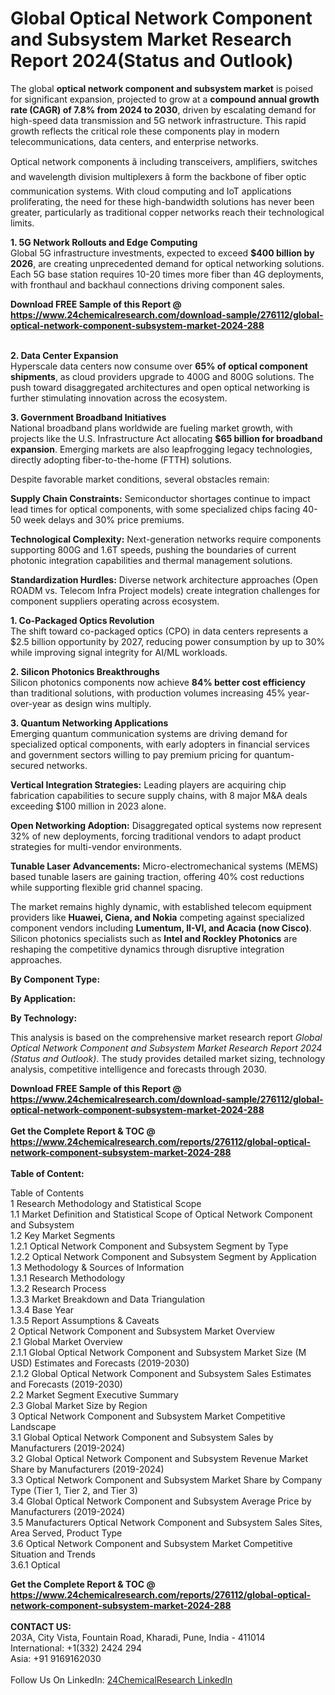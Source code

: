 <h1>Global Optical Network Component and Subsystem Market Research Report 2024(Status and Outlook)</h1><p>The global <strong>optical network component and subsystem market</strong> is poised for significant expansion, projected to grow at a <strong>compound annual growth rate (CAGR) of 7.8% from 2024 to 2030</strong>, driven by escalating demand for high-speed data transmission and 5G network infrastructure. This rapid growth reflects the critical role these components play in modern telecommunications, data centers, and enterprise networks.</p><p>Optical network components â including transceivers, amplifiers, switches and wavelength division multiplexers â form the backbone of fiber optic communication systems. With cloud computing and IoT applications proliferating, the need for these high-bandwidth solutions has never been greater, particularly as traditional copper networks reach their technological limits.</p><p><strong>1. 5G Network Rollouts and Edge Computing</strong><br>
Global 5G infrastructure investments, expected to exceed <strong>$400 billion by 2026</strong>, are creating unprecedented demand for optical networking solutions. Each 5G base station requires 10-20 times more fiber than 4G deployments, with fronthaul and backhaul connections driving component sales.</p><div><b>Download FREE Sample of this Report @ 
            <a href="https://www.24chemicalresearch.com/download-sample/276112/global-optical-network-component-subsystem-market-2024-288">
            https://www.24chemicalresearch.com/download-sample/276112/global-optical-network-component-subsystem-market-2024-288</a></b></div><br><p><strong>2. Data Center Expansion</strong><br>
Hyperscale data centers now consume over <strong>65% of optical component shipments</strong>, as cloud providers upgrade to 400G and 800G solutions. The push toward disaggregated architectures and open optical networking is further stimulating innovation across the ecosystem.</p><p><strong>3. Government Broadband Initiatives</strong><br>
National broadband plans worldwide are fueling market growth, with projects like the U.S. Infrastructure Act allocating <strong>$65 billion for broadband expansion</strong>. Emerging markets are also leapfrogging legacy technologies, directly adopting fiber-to-the-home (FTTH) solutions.</p><p>Despite favorable market conditions, several obstacles remain:</p><p><strong>Supply Chain Constraints:</strong> Semiconductor shortages continue to impact lead times for optical components, with some specialized chips facing 40-50 week delays and 30% price premiums.</p><p><strong>Technological Complexity:</strong> Next-generation networks require components supporting 800G and 1.6T speeds, pushing the boundaries of current photonic integration capabilities and thermal management solutions.</p><p><strong>Standardization Hurdles:</strong> Diverse network architecture approaches (Open ROADM vs. Telecom Infra Project models) create integration challenges for component suppliers operating across ecosystem.</p><p><strong>1. Co-Packaged Optics Revolution</strong><br>
The shift toward co-packaged optics (CPO) in data centers represents a $2.5 billion opportunity by 2027, reducing power consumption by up to 30% while improving signal integrity for AI/ML workloads.</p><p><strong>2. Silicon Photonics Breakthroughs</strong><br>
Silicon photonics components now achieve <strong>84% better cost efficiency</strong> than traditional solutions, with production volumes increasing 45% year-over-year as design wins multiply.</p><p><strong>3. Quantum Networking Applications</strong><br>
Emerging quantum communication systems are driving demand for specialized optical components, with early adopters in financial services and government sectors willing to pay premium pricing for quantum-secured networks.</p><p><strong>Vertical Integration Strategies:</strong> Leading players are acquiring chip fabrication capabilities to secure supply chains, with 8 major M&amp;A deals exceeding $100 million in 2023 alone.</p><p><strong>Open Networking Adoption:</strong> Disaggregated optical systems now represent 32% of new deployments, forcing traditional vendors to adapt product strategies for multi-vendor environments.</p><p><strong>Tunable Laser Advancements:</strong> Micro-electromechanical systems (MEMS) based tunable lasers are gaining traction, offering 40% cost reductions while supporting flexible grid channel spacing.</p><p>The market remains highly dynamic, with established telecom equipment providers like <strong>Huawei, Ciena, and Nokia</strong> competing against specialized component vendors including <strong>Lumentum, II-VI, and Acacia (now Cisco)</strong>. Silicon photonics specialists such as <strong>Intel and Rockley Photonics</strong> are reshaping the competitive dynamics through disruptive integration approaches.</p><p><strong>By Component Type:</strong></p><p><strong>By Application:</strong></p><p><strong>By Technology:</strong></p><p>This analysis is based on the comprehensive market research report <em>Global Optical Network Component and Subsystem Market Research Report 2024 (Status and Outlook)</em>. The study provides detailed market sizing, technology analysis, competitive intelligence and forecasts through 2030.</p><div><b>Download FREE Sample of this Report @ 
            <a href="https://www.24chemicalresearch.com/download-sample/276112/global-optical-network-component-subsystem-market-2024-288">
            https://www.24chemicalresearch.com/download-sample/276112/global-optical-network-component-subsystem-market-2024-288</a></b></div><br><div><b>Get the Complete Report & TOC @ 
            <a href="https://www.24chemicalresearch.com/reports/276112/global-optical-network-component-subsystem-market-2024-288">
            https://www.24chemicalresearch.com/reports/276112/global-optical-network-component-subsystem-market-2024-288</a></b></div><br>
            <b>Table of Content:</b><p>Table of Contents<br />
1 Research Methodology and Statistical Scope<br />
1.1 Market Definition and Statistical Scope of Optical Network Component and Subsystem<br />
1.2 Key Market Segments<br />
1.2.1 Optical Network Component and Subsystem Segment by Type<br />
1.2.2 Optical Network Component and Subsystem Segment by Application<br />
1.3 Methodology & Sources of Information<br />
1.3.1 Research Methodology<br />
1.3.2 Research Process<br />
1.3.3 Market Breakdown and Data Triangulation<br />
1.3.4 Base Year<br />
1.3.5 Report Assumptions & Caveats<br />
2 Optical Network Component and Subsystem Market Overview<br />
2.1 Global Market Overview<br />
2.1.1 Global Optical Network Component and Subsystem Market Size (M USD) Estimates and Forecasts (2019-2030)<br />
2.1.2 Global Optical Network Component and Subsystem Sales Estimates and Forecasts (2019-2030)<br />
2.2 Market Segment Executive Summary<br />
2.3 Global Market Size by Region<br />
3 Optical Network Component and Subsystem Market Competitive Landscape<br />
3.1 Global Optical Network Component and Subsystem Sales by Manufacturers (2019-2024)<br />
3.2 Global Optical Network Component and Subsystem Revenue Market Share by Manufacturers (2019-2024)<br />
3.3 Optical Network Component and Subsystem Market Share by Company Type (Tier 1, Tier 2, and Tier 3)<br />
3.4 Global Optical Network Component and Subsystem Average Price by Manufacturers (2019-2024)<br />
3.5 Manufacturers Optical Network Component and Subsystem Sales Sites, Area Served, Product Type<br />
3.6 Optical Network Component and Subsystem Market Competitive Situation and Trends<br />
3.6.1 Optical</p><div><b>Get the Complete Report & TOC @ 
            <a href="https://www.24chemicalresearch.com/reports/276112/global-optical-network-component-subsystem-market-2024-288">
            https://www.24chemicalresearch.com/reports/276112/global-optical-network-component-subsystem-market-2024-288</a></b></div><br><b>CONTACT US:</b><br>
            203A, City Vista, Fountain Road, Kharadi, Pune, India - 411014<br>
            International: +1(332) 2424 294<br>
            Asia: +91 9169162030 <br><br>
            Follow Us On LinkedIn: <a href="https://www.linkedin.com/company/24chemicalresearch/">24ChemicalResearch LinkedIn</a>